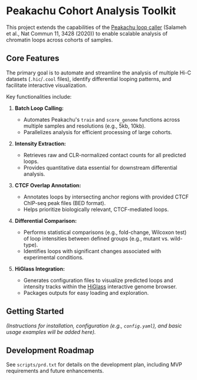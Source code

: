 # Peakachu Cohort Analysis Toolkit

This project extends the capabilities of the [Peakachu loop caller](https://github.com/tariks/peakachu?tab=readme-ov-file) (Salameh et al., Nat Commun 11, 3428 (2020)) to enable scalable analysis of chromatin loops across cohorts of samples.

## Core Features

The primary goal is to automate and streamline the analysis of multiple Hi-C datasets (``.hic``/``.cool`` files), identify differential looping patterns, and facilitate interactive visualization.

Key functionalities include:

1.  **Batch Loop Calling:**
    *   Automates Peakachu's `train` and `score_genome` functions across multiple samples and resolutions (e.g., 5kb, 10kb).
    *   Parallelizes analysis for efficient processing of large cohorts.

2.  **Intensity Extraction:**
    *   Retrieves raw and CLR-normalized contact counts for all predicted loops.
    *   Provides quantitative data essential for downstream differential analysis.

3.  **CTCF Overlap Annotation:**
    *   Annotates loops by intersecting anchor regions with provided CTCF ChIP-seq peak files (BED format).
    *   Helps prioritize biologically relevant, CTCF-mediated loops.

4.  **Differential Comparison:**
    *   Performs statistical comparisons (e.g., fold-change, Wilcoxon test) of loop intensities between defined groups (e.g., mutant vs. wild-type).
    *   Identifies loops with significant changes associated with experimental conditions.

5.  **HiGlass Integration:**
    *   Generates configuration files to visualize predicted loops and intensity tracks within the [HiGlass](http://higlass.io/) interactive genome browser.
    *   Packages outputs for easy loading and exploration.

## Getting Started

*(Instructions for installation, configuration (e.g., `config.yaml`), and basic usage examples will be added here).*

## Development Roadmap

See `scripts/prd.txt` for details on the development plan, including MVP requirements and future enhancements.
